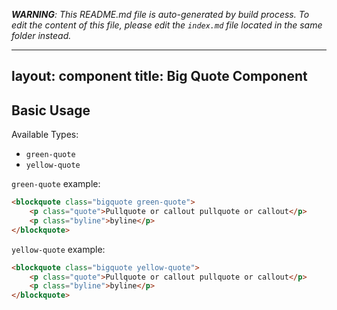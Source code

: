 _**WARNING**: This README.md file is auto-generated by build process. To edit the content of this file, please edit the `index.md` file located in the same folder instead._

---
layout: component
title: Big Quote Component
---

## Basic Usage


Available Types:
* `green-quote`
* `yellow-quote`

`green-quote` example:
```html
<blockquote class="bigquote green-quote">
    <p class="quote">Pullquote or callout pullquote or callout</p>
    <p class="byline">byline</p>
</blockquote>
```

`yellow-quote` example:
```html
<blockquote class="bigquote yellow-quote">
    <p class="quote">Pullquote or callout pullquote or callout</p>
    <p class="byline">byline</p>
</blockquote>
```